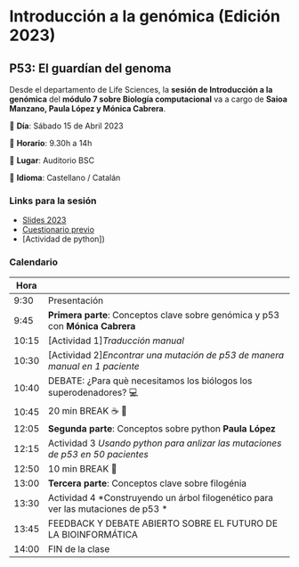 # Introducción a la genómica (Edición 2023)
## P53: El guardían del genoma

Desde el departamento de Life Sciences, la **sesión de Introducción a la genómica** del **módulo 7 sobre Biología computacional** va a cargo de **Saioa Manzano, Paula López y Mónica Cabrera**.

:pushpin: **Día**: Sábado 15 de Abril 2023

:pushpin: **Horario**: 9.30h a 14h 

:pushpin: **Lugar**: Auditorio BSC

:pushpin: **Idioma**: Castellano / Catalán


### Links para la sesión

 - [Slides 2023](https://docs.google.com/presentation/d/1QOUSF50j9qMJYjpulTNVUA00Wl7Yv1mNOtsgyOnEgYk/edit#slide=id.g1f9f391d3bb_0_186)
 - [Cuestionario previo](https://docs.google.com/forms/d/1p8SBwUI39ASgSTogNCGlrrE_oaautNOdeNjOf5xN1D0/edit?usp=drive_web)
 - [Actividad de python])

### Calendario

| Hora | |
|---|---|
| 9:30  | Presentación |
| 9:45  | **Primera parte**: Conceptos clave sobre genómica y p53 con **Mónica Cabrera** | 
| 10:15 | [Actividad 1]*Traducción manual* |
| 10:30 | [Actividad 2]*Encontrar una mutación de p53 de manera manual en 1 paciente*  |
| 10:40 | DEBATE: ¿Para què necesitamos los biólogos los superodenadores? :computer:|
| 10:45 | 20 min BREAK :coffee: :croissant:|
| 12:05 | **Segunda parte**: Conceptos sobre python **Paula López** |
| 12:15 | Actividad 3 *Usando python para anlizar las mutaciones de p53 en 50 pacientes* |
| 12:50 | 10 min BREAK :toilet:|
| 13:00 | **Tercera parte**: Conceptos clave sobre filogénia |
| 13:30 | Actividad 4 *Construyendo un árbol filogenético para ver las mutaciones de p53 * |
| 13:45 | FEEDBACK Y DEBATE ABIERTO SOBRE EL FUTURO DE LA BIOINFORMÁTICA
| 14:00 | FIN de la clase |

